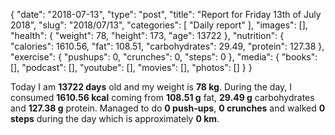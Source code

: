{
    "date": "2018-07-13",
    "type": "post",
    "title": "Report for Friday 13th of July 2018",
    "slug": "2018\/07\/13",
    "categories": [
        "Daily report"
    ],
    "images": [],
    "health": {
        "weight": 78,
        "height": 173,
        "age": 13722
    },
    "nutrition": {
        "calories": 1610.56,
        "fat": 108.51,
        "carbohydrates": 29.49,
        "protein": 127.38
    },
    "exercise": {
        "pushups": 0,
        "crunches": 0,
        "steps": 0
    },
    "media": {
        "books": [],
        "podcast": [],
        "youtube": [],
        "movies": [],
        "photos": []
    }
}

Today I am <strong>13722 days</strong> old and my weight is <strong>78 kg</strong>. During the day, I consumed <strong>1610.56 kcal</strong> coming from <strong>108.51 g</strong> fat, <strong>29.49 g</strong> carbohydrates and <strong>127.38 g</strong> protein. Managed to do <strong>0 push-ups</strong>, <strong>0 crunches</strong> and walked <strong>0 steps</strong> during the day which is approximately <strong>0 km</strong>.